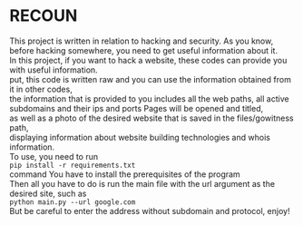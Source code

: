 # RECOUN
This project is written in relation to hacking and security. As you know, before hacking somewhere, you need to get useful information about it.<br>
In this project, if you want to hack a website, these codes can provide you with useful information. <br>
put, this code is written raw and you can use the information obtained from it in other codes,<br>
the information that is provided to you includes all the web paths, all active subdomains and their ips and ports Pages will be opened and titled,<br>
as well as a photo of the desired website that is saved in the files/gowitness path,<br>
displaying information about website building technologies and whois information.<br>
To use, you need to run<br>
`pip install -r requirements.txt`<br>
command You have to install the prerequisites of the program<br>
Then all you have to do is run the main file with the url argument as the desired site, such as<br>
`python main.py --url google.com`<br>
But be careful to enter the address without subdomain and protocol, enjoy!<br>
